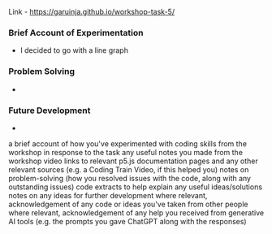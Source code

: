 Link - https://garuinja.github.io/workshop-task-5/

### Brief Account of Experimentation
- I decided to go with a line graph

### Problem Solving
-

### Future Development
-

a brief account of how you've experimented with coding skills from the workshop in response to the task
any useful notes you made from the workshop video
links to relevant p5.js documentation pages and any other relevant sources (e.g. a Coding Train Video, if this helped you)
notes on problem-solving (how you resolved issues with the code, along with any outstanding issues)
code extracts to help explain any useful ideas/solutions
notes on any ideas for further development
where relevant, acknowledgement of any code or ideas you've taken from other people
where relevant, acknowledgement of any help you received from generative AI tools (e.g. the prompts you gave ChatGPT along with the responses)
